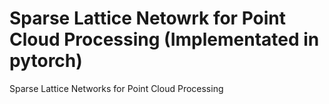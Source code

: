 # Sparse Lattice Netowrk for Point Cloud Processing (Implementated in pytorch)
Sparse Lattice Networks for Point Cloud Processing
